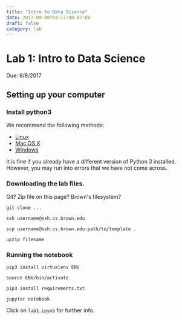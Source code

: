 ```yaml
---
title: "Intro to Data Science"
date: 2017-09-08T03:17:08-07:00
draft: false
category: lab
---
```


# Lab 1: Intro to Data Science

Due: 9/8/2017

## Setting up your computer

### Install python3

We recommend the following methods:

* [Linux](http://python-guide-pt-br.readthedocs.io/en/latest/starting/install3/linux/)
* [Mac OS X](http://python-guide-pt-br.readthedocs.io/en/latest/starting/install3/osx/)
* [Windows](http://python-guide-pt-br.readthedocs.io/en/latest/starting/install3/win/)

It is fine if you already have a different version of Python 3 installed. However, you
may run into errors that we have not come across.

### Downloading the lab files.

Git? Zip file on this page? Brown's filesystem?

```git clone ...```

```ssh username@ssh.cs.brown.edu```

```scp username@ssh.cs.brown.edu:path/to/template .```

```upzip filename```

### Running the notebook

```pip3 install virtualenv ENV```

```source ENV/bin/activate```

```pip3 install requirements.txt```

```jupyter notebook```

Click on `lab1.ipynb` for further info.

